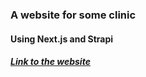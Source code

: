 ### A website for some clinic
#### Using Next.js and Strapi
##### [Link to the website](https://randomclinic.vercel.app/)